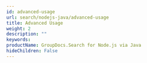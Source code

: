 ```yaml
---
id: advanced-usage
url: search/nodejs-java/advanced-usage
title: Advanced Usage
weight: 2
description: ""
keywords: 
productName: GroupDocs.Search for Node.js via Java
hideChildren: False
---
```


